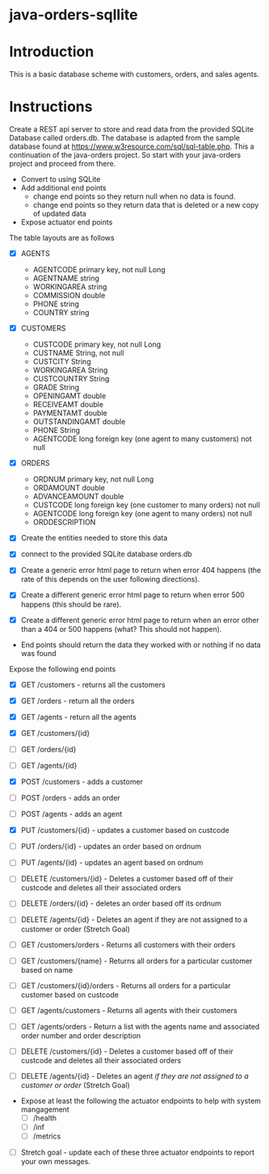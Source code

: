 # java-orders-sqllite

# Introduction

This is a basic database scheme with customers, orders, and sales agents.

# Instructions

Create a REST api server to store and read data from the provided SQLite Database called orders.db. The database is adapted from the sample database found at https://www.w3resource.com/sql/sql-table.php. This a continuation of the java-orders project. So start with your java-orders project and proceed from there.

* Convert to using SQLite
* Add additional end points
  - change end points so they return null when no data is found.
  - change end points so they return data that is deleted or a new copy of updated data
* Expose actuator end points

The table layouts are as follows

- [x] AGENTS
  * AGENTCODE primary key, not null Long
  * AGENTNAME string
  * WORKINGAREA string
  * COMMISSION double
  * PHONE string
  * COUNTRY string

- [x] CUSTOMERS
  * CUSTCODE primary key, not null Long
  * CUSTNAME String, not null
  * CUSTCITY String
  * WORKINGAREA String
  * CUSTCOUNTRY String
  * GRADE String
  * OPENINGAMT double
  * RECEIVEAMT double
  * PAYMENTAMT double
  * OUTSTANDINGAMT double
  * PHONE String
  * AGENTCODE long foreign key (one agent to many customers) not null

- [x] ORDERS
  * ORDNUM primary key, not null Long
  * ORDAMOUNT double
  * ADVANCEAMOUNT double
  * CUSTCODE long foreign key (one customer to many orders) not null
  * AGENTCODE long foreign key (one agent to many orders) not null
  * ORDDESCRIPTION


- [x] Create the entities needed to store this data
- [x] connect to the provided SQLite database orders.db
 
- [x] Create a generic error html page to return when error 404 happens (the rate of this depends on the user following directions).
- [x] Create a different generic error html page to return when error 500 happens (this should be rare).
- [x] Create a different generic error html page to return when an error other than a 404 or 500 happens (what? This should not happen).

- End points should return the data they worked with or nothing if no data was found

Expose the following end points

- [x] GET /customers - returns all the customers
- [x] GET /orders - return all the orders
- [x] GET /agents - return all the agents

- [x] GET /customers/{id}
- [ ] GET /orders/{id}
- [ ] GET /agents/{id}

- [x] POST /customers - adds a customer
- [ ] POST /orders - adds an order
- [ ] POST /agents - adds an agent

- [x] PUT /customers/{id} - updates a customer based on custcode
- [ ] PUT /orders/{id} - updates an order based on ordnum
- [ ] PUT /agents/{id} - updates an agent based on ordnum

- [ ] DELETE /customers/{id} - Deletes a customer based off of their custcode and deletes all their associated orders
- [ ] DELETE /orders/{id} - deletes an order based off its ordnum
- [ ] DELETE /agents/{id} - Deletes an agent if they are not assigned to a customer or order (Stretch Goal)

- [ ] GET /customers/orders - Returns all customers with their orders
- [ ] GET /customers/{name} - Returns all orders for a particular customer based on name
- [ ] GET /customers/{id}/orders - Returns all orders for a particular customer based on custcode
- [ ] GET /agents/customers - Returns all agents with their customers
- [ ] GET /agents/orders - Return a list with the agents name and associated order number and order description
- [ ] DELETE /customers/{id} - Deletes a customer based off of their custcode and deletes all their associated orders
- [ ] DELETE /agents/{id} - Deletes an agent *if they are not assigned to a customer or order* (Stretch Goal)

* Expose at least the following the actuator endpoints to help with system mangagement
   - [ ] /health
   - [ ] /inf
   - [ ] /metrics
   
- [ ] Stretch goal - update each of these three actuator endpoints to report your own messages. 
